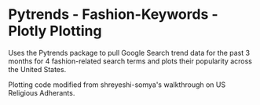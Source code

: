 # Pytrends - Fashion-Keywords - Plotly Plotting
Uses the Pytrends package to pull Google Search trend data for the past 3 months for 4 fashion-related search terms and plots their popularity across the United States.

Plotting code modified from shreyeshi-somya's walkthrough on US Religious Adherants.
